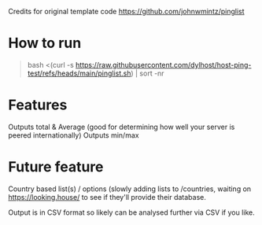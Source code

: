 Credits for original template code https://github.com/johnwmintz/pinglist

# How to run
>bash <(curl -s https://raw.githubusercontent.com/dylhost/host-ping-test/refs/heads/main/pinglist.sh) | sort -nr

# Features
Outputs total & Average (good for determining how well your server is peered internationally)
Outputs min/max

# Future feature
Country based list(s) / options (slowly adding lists to /countries, waiting on https://looking.house/ to see if they'll provide their database.


Output is in CSV format so likely can be analysed further via CSV if you like.
